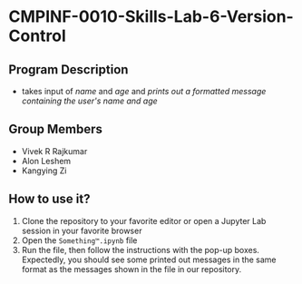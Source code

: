 # CMPINF-0010-Skills-Lab-6-Version-Control
## Program Description
- takes input of *name* and *age* and *prints out a formatted message containing the user's name and age*
## Group Members
- Vivek R Rajkumar
- Alon Leshem
- Kangying Zi 
## How to use it?
1. Clone the repository to your favorite editor or open a Jupyter Lab session in your favorite browser
2. Open the <code>Something™.ipynb</code> file
3. Run the file, then follow the instructions with the pop-up boxes. Expectedly, you should see some printed out messages in the same format as the messages shown in the file in our repository.

